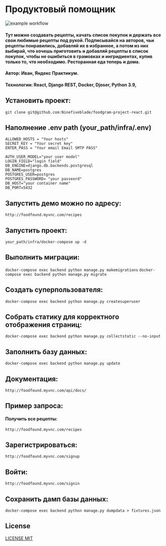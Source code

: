 # Продуктовый помощник

![example workflow](https://github.com/Ninefiveblade/foodgram-project-react/actions/workflows/main.yml/badge.svg)

#### Тут можно создавать рецепты, качать список покупок и держать все свои любимые рецепты под рукой. Подписывайся на авторов, чьи рецепты понравились, добавляй их в избранное, а потом из них выбирай, что хочешь приготовить и добавляй рецепты в список покупок, чтобы не ошибиться в грамовках и ингридиентах, купив только то, что необходимо. Ресторанная еда теперь и дома.

#### Автор: Иван, Яндекс Практикум.
#### Технологии: React, Django REST, Docker, Djoser, Python 3.9, 

## Установить проект:

```git clone git@github.com:Ninefiveblade/foodgram-project-react.git```

## Наполнение .env path (your_path/infra/.env)

```
ALLOWED_HOSTS = "Your hosts"
SECRET_KEY = "Your secret key"
ENTER_PASS = "Your email Email SMTP PASS"

AUTH_USER_MODEL="your user model"
LOGIN_FIELD="login field"
DB_ENGINE=django.db.backends.postgresql
DB_NAME=postgres
POSTGRES_USER=postgres
POSTGRES_PASSWORD= "your passeord"
DB_HOST="your container name"
DB_PORT=5432 
```
## Запустить демо можно по адресу:

```http://foodfound.myvnc.com/recipes```

## Запустить проект:

```your_path/infra/docker-compose up -d```

## Выполнить миграции:

```docker-compose exec backend python manage.py makemigrations```
```docker-compose exec backend python manage.py migrate```

## Создать суперпользователя:

```docker-compose exec backend python manage.py createsuperuser```

## Собрать статику для корректного отображения страниц:

```docker-compose exec backend python manage.py collectstatic --no-input```

## Заполнить базу данных:

```docker-compose exec backend python manage.py update```

## Документация:

```http://foodfound.myvnc.com/api/docs/```

## Пример запроса:
#### Получить все рецепты:

```http://foodfound.myvnc.com/recipes```

## Зарегистрироваться:

```http://foodfound.myvnc.com/signup```

## Войти:
```http://foodfound.myvnc.com/signin```

## Сохранить дамп базы данных:

```docker-compose exec backend python manage.py dumpdata > fixtures.json```

## License

[LICENSE MIT](LICENSE.md)
